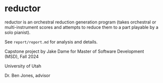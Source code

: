 # reductor

reductor is an orchestral reduction generation program (takes orchestral or multi-instrument scores and attempts to reduce them to a part playable by a solo pianist).

See `report/report.md` for analysis and details.

Capstone project by Jake Dame for Master of Software Development (MSD), Fall 2024

University of Utah

Dr. Ben Jones, advisor